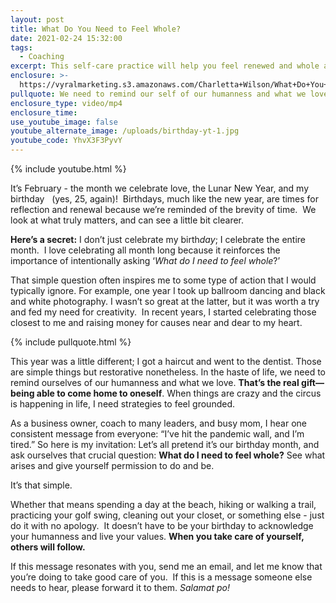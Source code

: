 ```yaml
---
layout: post
title: What Do You Need to Feel Whole?
date: 2021-02-24 15:32:00
tags:
  - Coaching
excerpt: This self-care practice will help you feel renewed and whole again.
enclosure: >-
  https://vyralmarketing.s3.amazonaws.com/Charletta+Wilson/What+Do+You+Need+to+Feel+Whole_.mp4
pullquote: We need to remind our self of our humanness and what we love.
enclosure_type: video/mp4
enclosure_time:
use_youtube_image: false
youtube_alternate_image: /uploads/birthday-yt-1.jpg
youtube_code: YhvX3F3PyvY
---
```


{% include youtube.html %}

It’s February - the month we celebrate love, the Lunar New Year, and my birthday &nbsp; (yes, 25, again)\!&nbsp; Birthdays, much like the new year, are times for reflection and renewal because we’re reminded of the brevity of time.&nbsp; We look at what truly matters, and can see a little bit clearer.&nbsp;

**Here’s a secret:**&nbsp;I don’t just celebrate my birth*day*; I celebrate the entire month.&nbsp; I love celebrating all month long because it reinforces the importance of intentionally asking ‘*What do I need to feel whole*?’ &nbsp;&nbsp;

That simple question often inspires me to some type of action that I would typically ignore. For example, one year I took up ballroom dancing and black and white photography. I wasn’t so great at the latter, but it was worth a try and fed my need for creativity.&nbsp; In recent years, I started celebrating those closest to me and raising money for causes near and dear to my heart.

{% include pullquote.html %}

This year was a little different; I got a haircut and went to the dentist. Those are simple things but restorative nonetheless. In the haste of life, we need to remind ourselves of our humanness and what we love.&nbsp;**That’s the real gift—being able to come home to oneself**. When things are crazy and the circus is happening in life, I need strategies to feel grounded.&nbsp;

As a business owner, coach to many leaders, and busy mom, I hear one consistent message from everyone: “I’ve hit the pandemic wall, and I’m tired.” So here is my invitation: Let’s all pretend it’s our birthday month, and ask ourselves that crucial question:&nbsp;**What do I need to feel whole?**&nbsp;See what arises and give yourself permission to do and be.&nbsp;

It’s that simple.&nbsp;

Whether that means spending a day at the beach, hiking or walking a trail, practicing your golf swing, cleaning out your closet, or something else - just do it with no apology.&nbsp; It doesn’t have to be your birthday to acknowledge your humanness and live your values.&nbsp;**When you take care of yourself, others will follow.**

If this message resonates with you, send me an email, and let me know that you’re doing to take good care of you.&nbsp; If this is a message someone else needs to hear, please forward it to them.&nbsp;*Salamat po\!*
